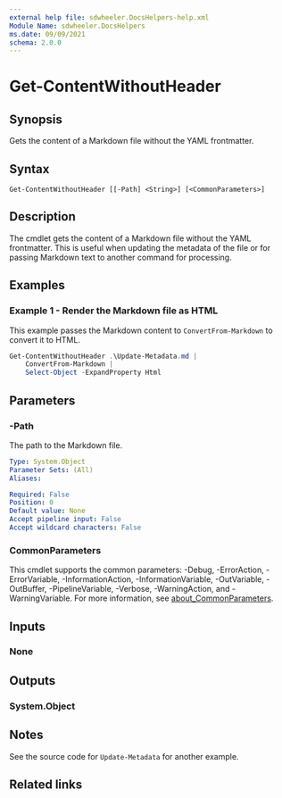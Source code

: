 ```yaml
---
external help file: sdwheeler.DocsHelpers-help.xml
Module Name: sdwheeler.DocsHelpers
ms.date: 09/09/2021
schema: 2.0.0
---
```


# Get-ContentWithoutHeader

## Synopsis
Gets the content of a Markdown file without the YAML frontmatter.

## Syntax

```
Get-ContentWithoutHeader [[-Path] <String>] [<CommonParameters>]
```

## Description

The cmdlet gets the content of a Markdown file without the YAML frontmatter. This is useful when
updating the metadata of the file or for passing Markdown text to another command for processing.

## Examples

### Example 1 - Render the Markdown file as HTML

This example passes the Markdown content to `ConvertFrom-Markdown` to convert it to HTML.

```powershell
Get-ContentWithoutHeader .\Update-Metadata.md |
    ConvertFrom-Markdown |
    Select-Object -ExpandProperty Html
```

## Parameters

### -Path

The path to the Markdown file.

```yaml
Type: System.Object
Parameter Sets: (All)
Aliases:

Required: False
Position: 0
Default value: None
Accept pipeline input: False
Accept wildcard characters: False
```

### CommonParameters

This cmdlet supports the common parameters: -Debug, -ErrorAction, -ErrorVariable,
-InformationAction, -InformationVariable, -OutVariable, -OutBuffer, -PipelineVariable, -Verbose,
-WarningAction, and -WarningVariable. For more information, see
[about_CommonParameters](http://go.microsoft.com/fwlink/?LinkID=113216).

## Inputs

### None

## Outputs

### System.Object

## Notes

See the source code for `Update-Metadata` for another example.

## Related links
